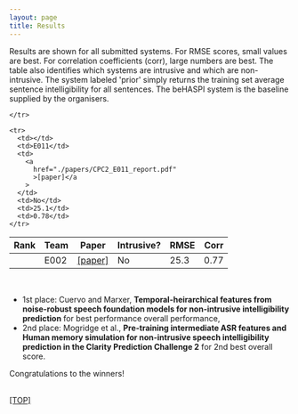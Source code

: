 ```yaml
---
layout: page
title: Results
---
```


<div class="panel panel-default">
<div class="panel-body">

<div class="bg-light py-1">
      <div class="container page-content">
          <article>

Results are shown for all submitted systems. For RMSE scores, small values are best. For correlation coefficients (corr), large numbers are best. The table also identifies which systems are intrusive and which are non-intrusive. The system labeled 'prior' simply returns the training set average sentence intelligibility for all sentences. The beHASPI system is the baseline supplied by the organisers.

<table
  class="datatable table table-hover table-condensed"
  data-bar-hline="true"
  data-chart-default-mode="bar"
  data-chart-modes="bar,scatter"
  data-id-field="name"
  data-pagination="false"
  data-rank-mode="grouped_muted"
  data-row-highlighting="true"
  data-bar-height="340"
  data-show-chart="true"
  data-show-rank="true"
  data-sort-name="closed_rmse"
  data-sort-order="inc"
  data-scatter-x="closed_rmse"
  data-scatter-y="open_rmse"
  data-line-yaxis-beginatzero="true"
>
  <thead>
    <tr>
      <th class="sep-left-cell text-center" data-rank="true">Rank</th>
      <th
        class="sep-left-cell text-center"
        data-field="name"
        data-sortable="true"
        data-value-type="str"
        id="team"
      >
        Team
      </th>
      <th
        class="sep-left-cell text-center"
        data-field="paper"
        data-sortable="true"
        data-value-type="str"
        id="team"
      >
        Paper
      </th>
       <th
        class="sep-left-cell text-center"
        data-chartable="true"
        data-field="intrusive"
        data-sortable="true"
        data-value-type="bool"
        id="intrusive"
      >
        Intrusive?
      </th>
      <th
        class="sep-left-cell text-center"
        data-chartable="true"
        data-field="closed_rmse"
        data-sortable="true"
        data-value-type="float1"
      >
        RMSE
      </th>
      <th
        class="sep-right-cell sep-left-cell text-center"
        data-chartable="true"
        data-field="closed_corr"
        data-sortable="true"
        data-value-type="float2"
      >
        Corr
      </th>

    </tr>
  </thead>

  <tbody>

    <tr>
      <td></td>
      <td>E011</td>
      <td>
        <a
          href="./papers/CPC2_E011_report.pdf"
          >[paper]</a
        >
      </td>
      <td>No</td>
      <td>25.1</td>
      <td>0.78</td>
    </tr>

 <tr>
      <td></td>
      <td>E002</td>
      <td>
<a
          href="./papers/CPC2_E002_report.pdf"
          >[paper]</a
        >
      </td>
      <td>No</td>
      <td>25.3</td>
      <td>0.77</td>
    </tr>

  </tbody>
</table>


<section>
    <br />

<ul>
<li> 1st place: Cuervo and Marxer, <strong>Temporal-heirarchical features from noise-robust speech foundation models for non-intrusive intelligibility prediction</strong> for best performance overall performance,</li>
<li> 2nd place: Mogridge et al., <strong>Pre-training intermediate ASR features and Human memory simulation for non-intrusive speech intelligibility prediction in the Clarity Prediction Challenge 2</strong> for 2nd best overall score.</li>
</ul>


<p/>

<p>Congratulations to the winners!</p>

<br />
<a href="#TOP">[TOP]</a>
<p />
<br />
<br />

  </section>

</article>

</div>

</div>
